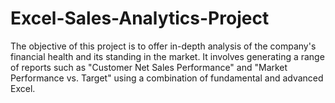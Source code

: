 # Excel-Sales-Analytics-Project
The objective of this project is to offer in-depth analysis of the company's financial health and its standing in the market. It involves generating a range of reports such as "Customer Net Sales Performance" and "Market Performance vs. Target" using a combination of fundamental and advanced Excel.

